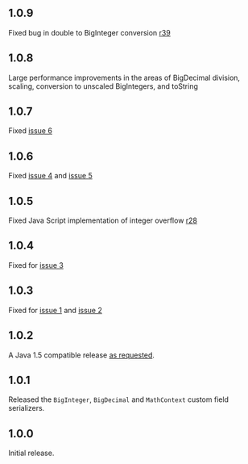 ## 1.0.9 ##

Fixed bug in double to BigInteger conversion [r39](https://code.google.com/p/gwt-java-math/source/detail?r=39)

## 1.0.8 ##

Large performance improvements in the areas of BigDecimal division, scaling, conversion to unscaled BigIntegers, and toString

## 1.0.7 ##

Fixed [issue 6](https://code.google.com/p/gwt-java-math/issues/detail?id=6)

## 1.0.6 ##

Fixed [issue 4](https://code.google.com/p/gwt-java-math/issues/detail?id=4) and [issue 5](https://code.google.com/p/gwt-java-math/issues/detail?id=5)

## 1.0.5 ##

Fixed Java Script implementation of integer overflow [r28](https://code.google.com/p/gwt-java-math/source/detail?r=28)

## 1.0.4 ##

Fixed for [issue 3](https://code.google.com/p/gwt-java-math/issues/detail?id=3)

## 1.0.3 ##

Fixed for [issue 1](https://code.google.com/p/gwt-java-math/issues/detail?id=1) and [issue 2](https://code.google.com/p/gwt-java-math/issues/detail?id=2)

## 1.0.2 ##

A Java 1.5 compatible release [as requested](http://groups.google.com/group/gwt-java-math/browse_thread/thread/841ec373d8725d46).

## 1.0.1 ##

Released the `BigInteger`, `BigDecimal` and `MathContext` custom field serializers.

## 1.0.0 ##

Initial release.